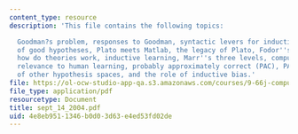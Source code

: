 ```yaml
---
content_type: resource
description: 'This file contains the following topics:

  Goodman?s problem, responses to Goodman, syntactic levers for induction, the origin
  of good hypotheses, Plato meets Matlab, the legacy of Plato, Fodor''s critique,
  how do theories work, inductive learning, Marr''s three levels, computational analysis,
  relevance to human learning, probably approximately correct (PAC), PAC analyses
  of other hypothesis spaces, and the role of inductive bias.'
file: https://ol-ocw-studio-app-qa.s3.amazonaws.com/courses/9-66j-computational-cognitive-science-fall-2004/4e8eb9511346b0d03d63e4ed53fd02de_sept_14_2004.pdf
file_type: application/pdf
resourcetype: Document
title: sept_14_2004.pdf
uid: 4e8eb951-1346-b0d0-3d63-e4ed53fd02de
---
```

